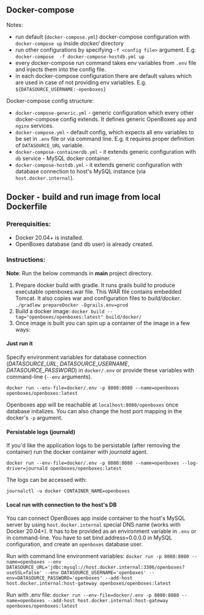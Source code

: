 ## Docker-compose

Notes:
-  run default (`docker-compose.yml`) docker-compose configuration with `docker-compose up` inside _docker/_ directory
-  run other configurations by specifying `-f <config file>` argument. E.g:
 `docker-compose  -f docker-compose-hostdb.yml up`
-  every docker-compose run command takes env variables from `.env` file and injects them into the config file.
-  in each docker-compose configuration there are default values which are used in case of not providing env variables. E.g. `${DATASOURCE_USERNAME:-openboxes}`

Docker-compose config structure:
-  `docker-compose-generic.yml` - generic configuration which every other docker-compose config extends. It defines generic OpenBoxes `app` and `nginx` services.
-  `docker-compose.yml` - default config, which expects all env variables to be set in `.env` file or via command line. E.g. it requires proper definition of `DATASOURCE_URL` variable.
-  `docker-compose-containerdb.yml` - it extends generic configuration with `db` service - MySQL docker container.
-  `docker-compose-hostdb.yml` - it extends generic configuration with database connection to host's MySQL instance (via `host.docker.internal`).

## Docker - build and run image from local Dockerfile

### Prerequisities:
-  Docker 20.04+ is installed.
-  OpenBoxes database (and db user) is already created.

### Instructions:

**Note**: Run the below commands in **main** project directory.


1. Prepare docker build with gradle. It runs grails build to produce executable openboxes.war file. This WAR file contains embedded Tomcat. It also copies war and configuration files to *build/docker*.
`./gradlew prepareDocker -Dgrails.env=prod`
2. Build a docker image:
`docker build --tag="openboxes/openboxes:latest" build/docker/`
3. Once image is built you can spin up a container of the image in a few ways:
####	Just run it
Specify environment variables for database connection (*DATASOURCE_URL*, *DATASOURCE_USERNAME*, *DATASOURCE_PASSWORD*) in `docker/.env` or provide these variables with command-line (`--env` arguments).

`docker run --env-file=docker/.env -p 8080:8080 --name=openboxes openboxes/openboxes:latest`

Openboxes app will be reachable at `localhost:8080/openboxes` once database initalizes. You can also change the host port mapping in the docker's `-p` argument.
#### Persistable logs (journald)
If you'd like the application logs to be persistable (after removing the container) run the docker container with *journald* agent.

  `docker run --env-file=docker/.env -p 8080:8080 --name=openboxes --log-driver=journald openboxes/openboxes:latest`

The logs can be accessed with:

`journalctl -u docker CONTAINER_NAME=openboxes`
####	Local run with connection to the host's DB
You can connect OpenBoxes app inside container to the host's MySQL server by using `host.docker.internal` special DNS name (works with Docker 20.04+). It has to be provided as an environment variable in `.env` or in command-line.
You have to set bind.address=0.0.0.0 in MySQL configuration, and create an `openboxes` database user.

Run with command line environment variables:
`docker run -p 8080:8080 --name=openboxes --env DATASOURCE_URL='jdbc:mysql://host.docker.internal:3306/openboxes?useSSL=false' --env DATASOURCE_USERNAME='openboxes' --env=DATASOURCE_PASSWORD='openboxes' --add-host host.docker.internal:host-gateway openboxes/openboxes:latest`

Run with .env file:
`docker run --env-file=docker/.env -p 8080:8080 --name=openboxes --add-host host.docker.internal:host-gateway openboxes/openboxes:latest`
